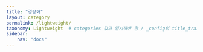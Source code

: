 ```yaml
---
title: "경량화"
layout: category
permalink: /lightweight/
taxonomy: Lightweight  # categories 값과 일치해야 함 / _config의 title_translation에 블로그에 노출시킬 카테고리명 입력
sidebar:
    nav: "docs"
---
```

